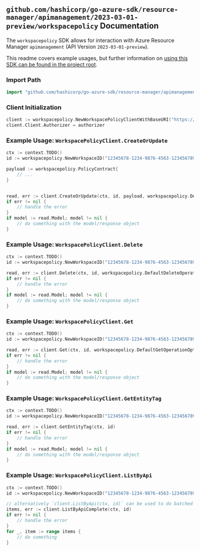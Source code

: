 
## `github.com/hashicorp/go-azure-sdk/resource-manager/apimanagement/2023-03-01-preview/workspacepolicy` Documentation

The `workspacepolicy` SDK allows for interaction with Azure Resource Manager `apimanagement` (API Version `2023-03-01-preview`).

This readme covers example usages, but further information on [using this SDK can be found in the project root](https://github.com/hashicorp/go-azure-sdk/tree/main/docs).

### Import Path

```go
import "github.com/hashicorp/go-azure-sdk/resource-manager/apimanagement/2023-03-01-preview/workspacepolicy"
```


### Client Initialization

```go
client := workspacepolicy.NewWorkspacePolicyClientWithBaseURI("https://management.azure.com")
client.Client.Authorizer = authorizer
```


### Example Usage: `WorkspacePolicyClient.CreateOrUpdate`

```go
ctx := context.TODO()
id := workspacepolicy.NewWorkspaceID("12345678-1234-9876-4563-123456789012", "example-resource-group", "serviceValue", "workspaceIdValue")

payload := workspacepolicy.PolicyContract{
	// ...
}


read, err := client.CreateOrUpdate(ctx, id, payload, workspacepolicy.DefaultCreateOrUpdateOperationOptions())
if err != nil {
	// handle the error
}
if model := read.Model; model != nil {
	// do something with the model/response object
}
```


### Example Usage: `WorkspacePolicyClient.Delete`

```go
ctx := context.TODO()
id := workspacepolicy.NewWorkspaceID("12345678-1234-9876-4563-123456789012", "example-resource-group", "serviceValue", "workspaceIdValue")

read, err := client.Delete(ctx, id, workspacepolicy.DefaultDeleteOperationOptions())
if err != nil {
	// handle the error
}
if model := read.Model; model != nil {
	// do something with the model/response object
}
```


### Example Usage: `WorkspacePolicyClient.Get`

```go
ctx := context.TODO()
id := workspacepolicy.NewWorkspaceID("12345678-1234-9876-4563-123456789012", "example-resource-group", "serviceValue", "workspaceIdValue")

read, err := client.Get(ctx, id, workspacepolicy.DefaultGetOperationOptions())
if err != nil {
	// handle the error
}
if model := read.Model; model != nil {
	// do something with the model/response object
}
```


### Example Usage: `WorkspacePolicyClient.GetEntityTag`

```go
ctx := context.TODO()
id := workspacepolicy.NewWorkspaceID("12345678-1234-9876-4563-123456789012", "example-resource-group", "serviceValue", "workspaceIdValue")

read, err := client.GetEntityTag(ctx, id)
if err != nil {
	// handle the error
}
if model := read.Model; model != nil {
	// do something with the model/response object
}
```


### Example Usage: `WorkspacePolicyClient.ListByApi`

```go
ctx := context.TODO()
id := workspacepolicy.NewWorkspaceID("12345678-1234-9876-4563-123456789012", "example-resource-group", "serviceValue", "workspaceIdValue")

// alternatively `client.ListByApi(ctx, id)` can be used to do batched pagination
items, err := client.ListByApiComplete(ctx, id)
if err != nil {
	// handle the error
}
for _, item := range items {
	// do something
}
```
